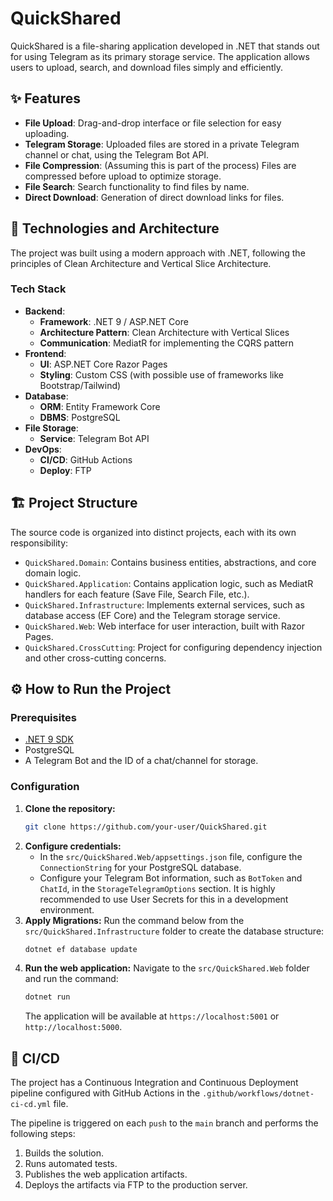 # QuickShared

QuickShared is a file-sharing application developed in .NET that stands out for using Telegram as its primary storage service. The application allows users to upload, search, and download files simply and efficiently.

## ✨ Features

- **File Upload**: Drag-and-drop interface or file selection for easy uploading.
- **Telegram Storage**: Uploaded files are stored in a private Telegram channel or chat, using the Telegram Bot API.
- **File Compression**: (Assuming this is part of the process) Files are compressed before upload to optimize storage.
- **File Search**: Search functionality to find files by name.
- **Direct Download**: Generation of direct download links for files.

## 🚀 Technologies and Architecture

The project was built using a modern approach with .NET, following the principles of Clean Architecture and Vertical Slice Architecture.

### Tech Stack

- **Backend**:
  - **Framework**: .NET 9 / ASP.NET Core
  - **Architecture Pattern**: Clean Architecture with Vertical Slices
  - **Communication**: MediatR for implementing the CQRS pattern
- **Frontend**:
  - **UI**: ASP.NET Core Razor Pages
  - **Styling**: Custom CSS (with possible use of frameworks like Bootstrap/Tailwind)
- **Database**:
  - **ORM**: Entity Framework Core
  - **DBMS**: PostgreSQL
- **File Storage**:
  - **Service**: Telegram Bot API
- **DevOps**:
  - **CI/CD**: GitHub Actions
  - **Deploy**: FTP

## 🏗️ Project Structure

The source code is organized into distinct projects, each with its own responsibility:

- `QuickShared.Domain`: Contains business entities, abstractions, and core domain logic.
- `QuickShared.Application`: Contains application logic, such as MediatR handlers for each feature (Save File, Search File, etc.).
- `QuickShared.Infrastructure`: Implements external services, such as database access (EF Core) and the Telegram storage service.
- `QuickShared.Web`: Web interface for user interaction, built with Razor Pages.
- `QuickShared.CrossCutting`: Project for configuring dependency injection and other cross-cutting concerns.

## ⚙️ How to Run the Project

### Prerequisites

- [.NET 9 SDK](https://dotnet.microsoft.com/download/dotnet/9.0)
- PostgreSQL
- A Telegram Bot and the ID of a chat/channel for storage.

### Configuration

1. **Clone the repository:**
   ```bash
   git clone https://github.com/your-user/QuickShared.git
   ```
2. **Configure credentials:**
   - In the `src/QuickShared.Web/appsettings.json` file, configure the `ConnectionString` for your PostgreSQL database.
   - Configure your Telegram Bot information, such as `BotToken` and `ChatId`, in the `StorageTelegramOptions` section. It is highly recommended to use User Secrets for this in a development environment.
3. **Apply Migrations:**
   Run the command below from the `src/QuickShared.Infrastructure` folder to create the database structure:
   ```bash
   dotnet ef database update
   ```
4. **Run the web application:**
   Navigate to the `src/QuickShared.Web` folder and run the command:
   ```bash
   dotnet run
   ```
   The application will be available at `https://localhost:5001` or `http://localhost:5000`.

## 🔄 CI/CD

The project has a Continuous Integration and Continuous Deployment pipeline configured with GitHub Actions in the `.github/workflows/dotnet-ci-cd.yml` file.

The pipeline is triggered on each `push` to the `main` branch and performs the following steps:
1.  Builds the solution.
2.  Runs automated tests.
3.  Publishes the web application artifacts.
4.  Deploys the artifacts via FTP to the production server.